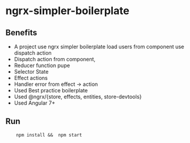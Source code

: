 # ngrx-simpler-boilerplate

## Benefits

- A project use ngrx simpler boilerplate load users from component use dispatch action
- Dispatch action from component,
- Reducer function pupe
- Selector State
- Effect actions
- Handler error from effect -> action
- Used Best practice boilerplate
- Used @ngrx/{store, effects, entities, store-devtools}
- Used Angular 7+

## Run

```
    npm install &&  npm start
```

